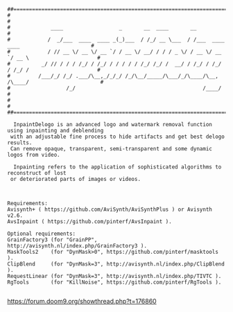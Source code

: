 <pre><code>##================================================================================================##
#                                                                                                  #
#             ____                  _       __  ____       __                                      #
#            /  _/___  ____  ____ _(_)___  / /_/ __ \___  / /___  ____  ____                       #
#            / // __ \/ __ \/ __ `/ / __ \/ __/ / / / _ \/ / __ \/ __ `/ __ \                      #
#          _/ // / / / /_/ / /_/ / / / / / /_/ /_/ /  __/ / /_/ / /_/ / /_/ /                      #
#         /___/_/ /_/ .___/\__,_/_/_/ /_/\__/_____/\___/_/\____/\__, /\____/                       #
#                  /_/                                         /____/                              #
#                                                                                                  #
##================================================================================================##

  InpaintDelogo is an advanced logo and watermark removal function using inpainting and deblending
 with an adjustable fine process to hide artifacts and get best delogo results.
 Can remove opaque, transparent, semi-transparent and some dynamic logos from video.

  Inpainting refers to the application of sophisticated algorithms to reconstruct of lost
 or deteriorated parts of images or videos.
 </code></pre>
 
<pre><code> 
Requirements:
Avisynth+ ( https://github.com/AviSynth/AviSynthPlus ) or Avisynth v2.6.
AvsInpaint ( https://github.com/pinterf/AvsInpaint ).

Optional requirements:
GrainFactory3 (for "GrainPP", http://avisynth.nl/index.php/GrainFactory3 ).
MaskTools2    (for "DynMask>0", https://github.com/pinterf/masktools ).
ClipBlend     (for "DynMask=3", http://avisynth.nl/index.php/ClipBlend ).
RequestLinear (for "DynMask=3", http://avisynth.nl/index.php/TIVTC ).
RgTools       (for "KillNoise", https://github.com/pinterf/RgTools ).
 </code></pre>
 
 https://forum.doom9.org/showthread.php?t=176860
